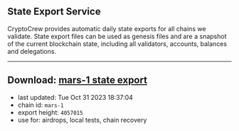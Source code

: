 ## State Export Service
CryptoCrew provides automatic daily state exports for all chains we validate. State export files can be used as genesis files and are a snapshot of the current blockchain state, including all validators, accounts, balances and delegations.

---
**Download: [mars-1 state export](https://dl.ccvalidators.com/SERVICE/mars/mars-1_export_4057015.json)**
---

- last updated: Tue Oct 31 2023 18:37:04
- chain id: `mars-1`
- export height: `4057015`
- use for: airdrops, local tests, chain recovery
